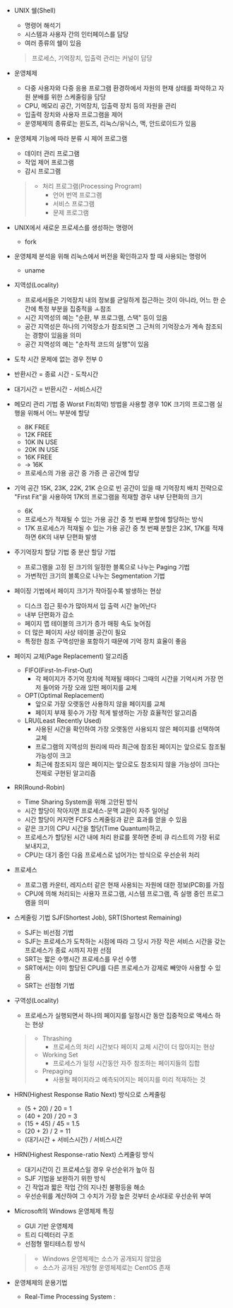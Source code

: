 - UNIX 쉘(Shell)
  - 명령어 해석기
  - 시스템과 사용자 간의 인터페이스를 담당
  - 여러 종류의 쉘이 있음
  > 프로세스, 기억장치, 입출력 관리는 커널이 담당
  

- 운영체제
  - 다중 사용자와 다중 응용 프로그램 환경하에서 자원의 현재 상태를 파악하고 자원 분배를 위한 스케줄링을 담당
  - CPU, 메모리 공간, 기억장치, 입출력 장치 등의 자원을 관리
  - 입출력 장치와 사용자 프로그램을 제어
  - 운영체제의 종류로는 윈도즈, 리눅스/유닉스, 맥, 안드로이드가 있음


- 운영체제 기능에 따라 분류 시 제어 프로그램
  - 데이터 관리 프로그램
  - 작업 제어 프로그램
  - 감시 프로그램
  > - 처리 프로그램(Processing Program)
  >   - 언어 번역 프로그램
  >   - 서비스 프로그램
  >   - 문제 프로그램


- UNIX에서 새로운 프로세스를 생성하는 명령어
  - fork


- 운영체제 분석을 위해 리눅스에서 버전을 확인하고자 할 때 사용되는 명령어
  - uname

    
- 지역성(Locality)
  - 프로세서들은 기억장치 내의 정보를 균일하게 접근하는 것이 아니라, 어느 한 순간에 특정 부분을 집중적을 ㅗ참조
  - 시간 지역성의 예는 "순환, 부 프로그램, 스택" 등이 있음
  - 공간 지역성은 하나의 기억장소가 참조되면 그 근처의 기억장소가 계속 참조되는 경향이 있음을 의미
  - 공간 지역성의 예는 "순차적 코드의 실행"이 있음


- 도착 시간 문제에 없는 경우 전부 0 
- 반환시간 = 종료 시간 - 도착시간
- 대기시간 = 반환시간 - 서비스시간


- 메모리 관리 기법 중 Worst Fit(최악) 방법을 사용할 경우 10K 크기의 프로그램 실행을 위해서 어느 부분에 할당
  - 8K FREE
  - 12K FREE
  - 10K IN USE
  - 20K IN USE
  - 16K FREE
  - -> 16K
  - 프로세스의 가용 공간 중 가증 큰 공간에 할당


- 기억 공간 15K, 23K, 22K, 21K 순으로 빈 공간이 있을 때 기억장치 배치 전략으로 "First Fit"을 사용하여 17K의 프로그램을 적재할 경우 내부 단편화의 크기
  - 6K
  - 프로세스가 적재될 수 있는 가용 공간 중 첫 번째 분할에 할당하는 방식
  - 17K 프로세스가 적재될 수 있는 가용 공간 중 첫 번째 분할은 23K, 17K를 적재하면 6K의 내부 단편화 발생


- 주기억장치 할당 기법 중 분산 할당 기법
  - 프로그램을 고정 된 크기의 일정한 블록으로 나누는 Paging 기법
  - 가변적인 크기의 블록으로 나누는 Segmentation 기법


- 페이징 기법에서 페이지 크기가 작아질수록 발생하는 현상
  - 디스크 접근 횟수가 많아져서 입 출력 시간 늘어난다
  - 내부 단편화가 감소
  - 페이지 맵 테이블의 크기가 증가 매핑 속도 늦어짐
  - 더 많은 페이지 사상 테이블 공간이 필요
  - 특정한 참조 구역성만을 포함하기 때문에 기억 장치 효율이 좋음


- 페이지 교체(Page Replacement) 알고리즘
  - FIFO(First-In-First-Out)
    - 각 페이지가 주기억 장치에 적재될 때마다 그때의 시간을 기억시켜 가장 먼저 들어와 가장 오래 있떤 페이지를 교체
  - OPT(Optimal Replacement)
    - 앞으로 가장 오랫동안 사용하지 않을 페이지를 교체
    - 페이지 부재 횟수가 가장 적게 발생하는 가장 효율적인 알고리즘
  - LRU(Least Recently Used)
    - 사용된 시간을 확인하여 가장 오랫동안 사용되지 않은 페이지를 선택하여 교체
    - 프로그램의 지역성의 원리에 따라 최근에 참조된 페이지는 앞으로도 참조될 가능성이 크고
    - 최근에 참조되지 않은 페이지는 앞으로도 참조되지 않을 가능성이 크다는 전제로 구현된 알고리즘


- RR(Round-Robin)
  - Time Sharing System을 위해 고안된 방식
  - 시간 할당이 작아지면 프로세스-문맥 교환이 자주 일어남
  - 시간 할당이 커지면 FCFS 스케줄링과 같은 효과를 얻을 수 있음
  - 같은 크기의 CPU 시간을 할당(Time Quantum)하고, 
  - 프로세스가 할당된 시간 내에 처리 완료를 못하면 준비 큐 리스트의 가장 뒤로 보내지고, 
  - CPU는 대기 중인 다음 프로세스로 넘어가는 방식으로 우선순위 처리


- 프로세스
  - 프로그램 카운터, 레지스터 같은 현재 사용되는 자원에 대한 정보(PCB)를 가짐
  - CPU에 의해 처리되는 사용자 프로그램, 시스템 프로그램, 즉 실행 중인 프로그램을 의미


- 스케줄링 기법 SJF(Shortest Job), SRT(Shortest Remaining)
  - SJF는 비선점 기법 
  - SJF는 프로세스가 도착하는 시점에 따라 그 당시 가장 작은 서비스 시간을 갖는 프로세스가 종료 시까지 자원 선점
  - SRT는 짧은 수행시간 프로세스를 우선 수행
  - SRT에서는 이미 할당된 CPU를 다른 프로세스가 강제로 빼앗아 사용할 수 있음
  - SRT는 선점형 기법



- 구역성(Locality)
  - 프로세스가 실행되면서 하나의 페이지를 일정시간 동안 집중적으로 액세스 하는 현상
  > - Thrashing
  >   - 프로세스의 처리 시간보다 페이지 교체 시간이 더 많아지는 현상
  > - Working Set
  >   - 프로세스가 일정 시간동안 자주 참조하는 페이지들의 집합
  > - Prepaging
  >   - 사용될 페이지라고 예측되어지는 페이지를 미리 적재하는 것
  


- HRN(Highest Response Ratio Next) 방식으로 스케줄링
  - (5 + 20) / 20 = 1
  - (40 + 20) / 20 = 3
  - (15 + 45) / 45 = 1.5
  - (20 + 2) / 2 = 11
  - (대기시간 + 서비스시간) / 서비스시간


- HRN(Highest Response-ratio Next) 스케줄링 방식
  - 대기시간이 긴 프로세스일 경우 우선순위가 높아 짐
  - SJF 기법을 보완하기 위한 방식
  - 긴 작업과 짧은 작업 간의 지나친 불평등을 해소
  - 우선순위를 계산하여 그 수치가 가장 높은 것부터 순서대로 우선순위 부여



- Microsoft의 Windows 운영체제 특징
  - GUI 기반 운영체제
  - 트리 디렉터리 구조
  - 선점형 멀티테스킹 방식
  > - Windows 운영체제는 소스가 공개되지 않았음
  > - 소스가 공개된 개방형 운영체제로는 CentOS 존재
  
  
- 운영체제의 운용기법
  - Real-Time Processing System :
  
